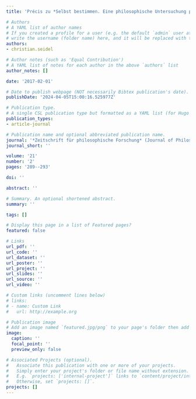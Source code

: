 ```yaml
---
title: 'Précis zu *Selbst bestimmen. Eine philosophische Untersuchung personaler Autonomie* (Précis on *Determining the Self. A philosophical investigation of personal autonomy*)'

# Authors
# A YAML list of author names
# If you created a profile for a user (e.g. the default `admin` user at `content/authors/admin/`), 
# write the username (folder name) here, and it will be replaced with their full name and linked to their profile.
authors:
- christian.seidel

# Author notes (such as 'Equal Contribution')
# A YAML list of notes for each author in the above `authors` list
author_notes: []

date: '2017-02-01'

# Date to publish webpage (NOT necessarily Bibtex publication's date).
publishDate: '2024-04-05T15:00:16.525977Z'

# Publication type.
# A single CSL publication type but formatted as a YAML list (for Hugo requirements).
publication_types:
- article-journal

# Publication name and optional abbreviated publication name.
journal: '*Zeitschrift für philosophische Forschung* (Journal of Philosophical Research)'
journal_short: ''

volume: '21'
number: '2'
pages: '289--293'

doi: ''

abstract: ''

# Summary. An optional shortened abstract.
summary: ''

tags: []

# Display this page in a list of Featured pages?
featured: false

# Links
url_pdf: ''
url_code: ''
url_dataset: ''
url_poster: ''
url_project: ''
url_slides: ''
url_source: ''
url_video: ''

# Custom links (uncomment lines below)
# links:
# - name: Custom Link
#   url: http://example.org

# Publication image
# Add an image named `featured.jpg/png` to your page's folder then add a caption below.
image:
  caption: ''
  focal_point: ''
  preview_only: false

# Associated Projects (optional).
#   Associate this publication with one or more of your projects.
#   Simply enter your project's folder or file name without extension.
#   E.g. `projects: ['internal-project']` links to `content/project/internal-project/index.md`.
#   Otherwise, set `projects: []`.
projects: []
---
```


<!--- Add the **full text** or **supplementary notes** for the publication here using Markdown formatting. --->
